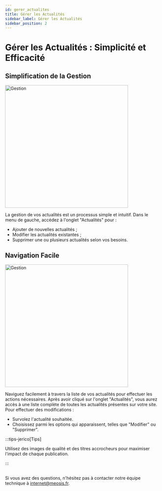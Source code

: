 ```yaml
---
id: gerer_actualites
title: Gérer les Actualités
sidebar_label: Gérer les Actualités
sidebar_position: 2
---
```


# Gérer les Actualités : Simplicité et Efficacité

## Simplification de la Gestion

<image align="center" src="./img/62.png" alt="Gestion" width="400px"/>

La gestion de vos actualités est un processus simple et intuitif. Dans le menu de gauche, accédez à l'onglet "Actualités" pour :

- Ajouter de nouvelles actualités ;
- Modifier les actualités existantes ;
- Supprimer une ou plusieurs actualités selon vos besoins.

## Navigation Facile

<image align="center" src="./img/63.png" alt="Gestion" width="400px"/>

Naviguez facilement à travers la liste de vos actualités pour effectuer les actions nécessaires. Après avoir cliqué sur l'onglet "Actualités", vous aurez accès à une liste complète de toutes les actualités présentes sur votre site. Pour effectuer des modifications :

- Survolez l'actualité souhaitée.
- Choisissez parmi les options qui apparaissent, telles que "Modifier" ou "Supprimer".


:::tips-jerico[Tips]

Utilisez des images de qualité et des titres accrocheurs pour maximiser l'impact de chaque publication.

:::


\
Si vous avez des questions, n'hésitez pas à contacter notre équipe technique à [internet@meosis.fr](mailto:internet@meosis.fr).
